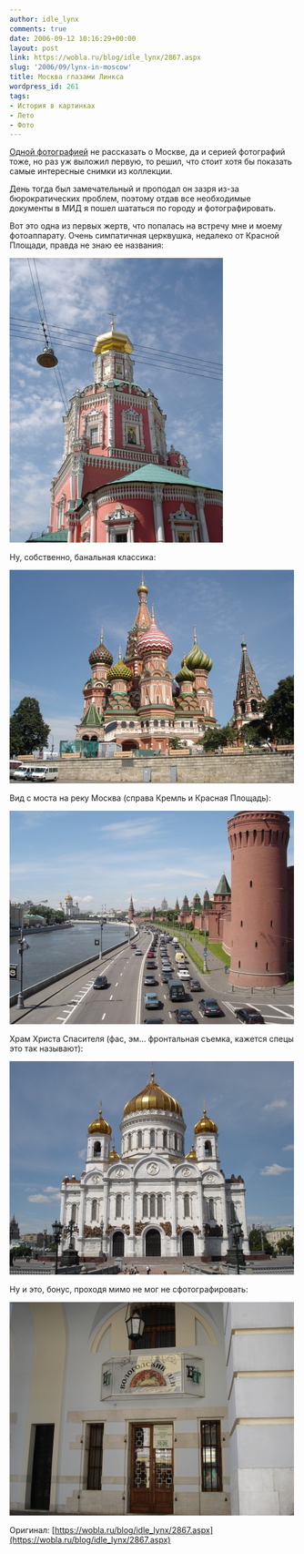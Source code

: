 ```yaml
---
author: idle_lynx
comments: true
date: 2006-09-12 10:16:29+00:00
layout: post
link: https://wobla.ru/blog/idle_lynx/2867.aspx
slug: '2006/09/lynx-in-moscow'
title: Москва глазами Линкса
wordpress_id: 261
tags:
- История в картинках
- Лето
- Фото
---
```


[Одной фотографией](/2006/09/moscow) не рассказать о Москве, да и серией фотографий тоже, но раз уж выложил первую, то решил, что стоит хотя бы показать самые интересные снимки из коллекции.

День тогда был замечательный и проподал он зазря из-за бюрократических проблем, поэтому отдав все необходимые документы в МИД я пошел шататься по городу и фотографировать.

Вот это одна из первых жертв, что попалась на встречу мне и моему фотоаппарату. Очень симпатичная церквушка, недалеко от Красной Площади, правда не знаю ее названия:

![Moscow - Church](images/2007/05/8845d230-23d0-48fa-a971-7e164fa534b3.jpg)

Ну, собственно, банальная классика:

![Moscow - Cathedral](images/2007/05/e845d171-9115-478a-968b-9d888f99e3e7.jpg)

Вид с моста на реку Москва (справа Кремль и Красная Площадь):

![Moscow - Moscow river](images/2007/05/994409a3-8001-4bd8-92c5-cefcd3a01f52.jpg)

Храм Христа Спасителя (фас, эм... фронтальная съемка, кажется спецы это так называют):

![Moscow - Cathedral](images/2007/05/d6ee4c04-de13-4602-a2e6-44619896a80c.jpg)

Ну и это, бонус, проходя мимо не мог не сфотографировать:

![Moscow - Vologda](images/2007/05/0669b996-4b97-4015-be02-5413e083c98a.jpg)

Оригинал: [https://wobla.ru/blog/idle_lynx/2867.aspx](https://wobla.ru/blog/idle_lynx/2867.aspx)
